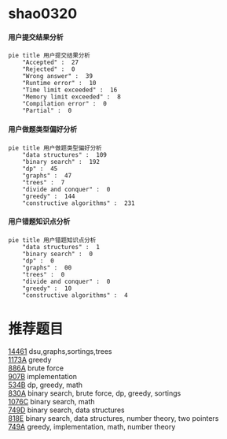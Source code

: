 # shao0320

<!-- tabs:start -->



#### **用户提交结果分析**

```mermaid
pie title 用户提交结果分析
    "Accepted" :  27
    "Rejected" :  0
    "Wrong answer" :  39
    "Runtime error" :  10
    "Time limit exceeded" :  16
    "Memory limit exceeded" :  8
    "Compilation error" :  0
    "Partial" :  0
```

#### **用户做题类型偏好分析**

```mermaid
pie title 用户做题类型偏好分析
    "data structures" :  109
    "binary search" :  192
    "dp" :  45
    "graphs" :  47
    "trees" :  7
    "divide and conquer" :  0
    "greedy" :  144
    "constructive algorithms" :  231
```
#### **用户错题知识点分析**

```mermaid
pie title 用户错题知识点分析
    "data structures" :  1
    "binary search" :  0
    "dp" :  0
    "graphs" :  00
    "trees" :  0
    "divide and conquer" :  0
    "greedy" :  10
    "constructive algorithms" :  4
```



<!-- tabs:end -->
# 推荐题目
[14461](https://codeforces.com/contest/1446/problem/1)		dsu,graphs,sortings,trees		  
[1173A](https://codeforces.com/contest/1173/problem/A)		greedy		  
[886A](https://codeforces.com/contest/886/problem/A)		brute force		  
[907B](https://codeforces.com/contest/907/problem/B)		implementation		  
[534B](https://codeforces.com/contest/534/problem/B)		dp,
                        greedy,
                        math		  
[830A](https://codeforces.com/contest/830/problem/A)		binary search,
                        brute force,
                        dp,
                        greedy,
                        sortings		  
[1076C](https://codeforces.com/contest/1076/problem/C)		binary search,
                        math		  
[749D](https://codeforces.com/contest/749/problem/D)		binary search,
                        data structures		  
[818E](https://codeforces.com/contest/818/problem/E)		binary search,
                        data structures,
                        number theory,
                        two pointers		  
[749A](https://codeforces.com/contest/749/problem/A)		greedy,
                        implementation,
                        math,
                        number theory		  
